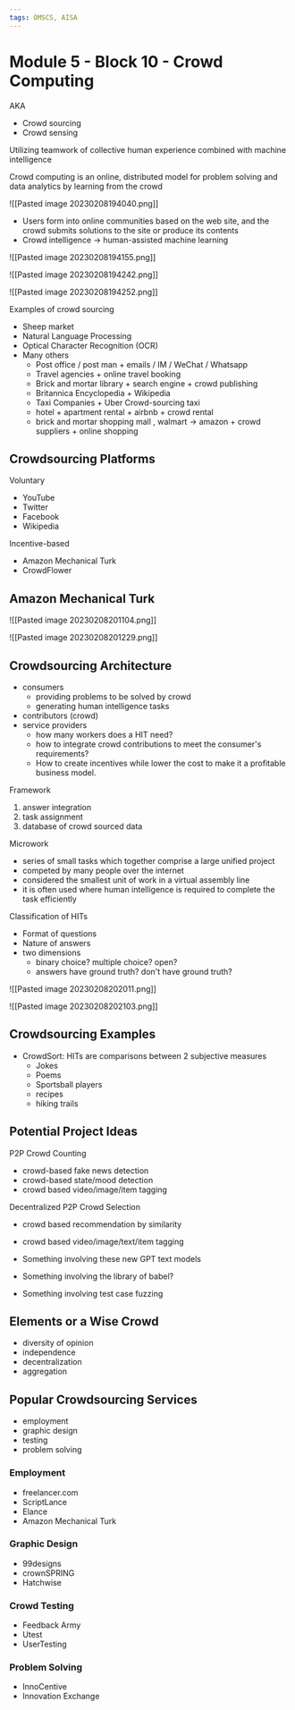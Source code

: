 ```yaml
---
tags: OMSCS, AISA
---
```

# Module 5 - Block 10 - Crowd Computing

AKA
- Crowd sourcing
- Crowd sensing

Utilizing teamwork of collective human experience combined with machine intelligence

Crowd computing is an online, distributed model for problem solving and data analytics by learning from the crowd

![[Pasted image 20230208194040.png]]

- Users form into online communities based on the web site, and the crowd submits solutions to the site or produce its contents
- Crowd intelligence -> human-assisted machine learning

![[Pasted image 20230208194155.png]]

![[Pasted image 20230208194242.png]]

![[Pasted image 20230208194252.png]]

Examples of crowd sourcing
- Sheep market
- Natural Language Processing
- Optical Character Recognition (OCR)
- Many others
	- Post office / post man + emails / IM / WeChat / Whatsapp
	- Travel agencies + online travel booking
	- Brick and mortar library + search engine + crowd publishing
	- Britannica Encyclopedia + Wikipedia
	- Taxi Companies + Uber Crowd-sourcing taxi
	- hotel + apartment rental + airbnb + crowd rental
	- brick and mortar shopping mall , walmart -> amazon + crowd suppliers + online shopping

## Crowdsourcing Platforms
Voluntary
- YouTube
- Twitter
- Facebook
- Wikipedia

Incentive-based
- Amazon Mechanical Turk
- CrowdFlower

## Amazon Mechanical Turk
![[Pasted image 20230208201104.png]]

![[Pasted image 20230208201229.png]]

## Crowdsourcing Architecture
- consumers
	- providing problems to be solved by crowd
	- generating human intelligence tasks
- contributors (crowd)
- service providers
	- how many workers does a HIT need?
	- how to integrate crowd contributions to meet the consumer's requirements?
	- How to create incentives while lower the cost to make it a profitable business model.

Framework
1. answer integration
2. task assignment
3. database of crowd sourced data

Microwork
- series of small tasks which together comprise a large unified project
- competed by many people over the internet
- considered the smallest unit of work in a virtual assembly line
- it is often used where human intelligence is required to complete the task efficiently

Classification of HITs
- Format of questions
- Nature of answers
- two dimensions
	- binary choice? multiple choice? open?
	- answers have ground truth? don't have ground truth?

![[Pasted image 20230208202011.png]]

![[Pasted image 20230208202103.png]]

## Crowdsourcing Examples
- CrowdSort: HITs are comparisons between 2 subjective measures
	- Jokes
	- Poems
	- Sportsball players
	- recipes
	- hiking trails

## Potential Project Ideas
P2P Crowd Counting
- crowd-based fake news detection
- crowd-based state/mood detection
- crowd based video/image/item tagging

Decentralized P2P Crowd Selection
- crowd based recommendation by similarity
- crowd based video/image/text/item tagging

- Something involving these new GPT text models
- Something involving the library of babel?
- Something involving test case fuzzing

## Elements or a Wise Crowd
- diversity of opinion
- independence
- decentralization
- aggregation

## Popular Crowdsourcing Services
- employment
- graphic design
- testing
- problem solving

### Employment
- freelancer.com
- ScriptLance
- Elance
- Amazon Mechanical Turk

### Graphic Design
- 99designs
- crownSPRING
- Hatchwise

### Crowd Testing
- Feedback Army
- Utest
- UserTesting

### Problem Solving
- InnoCentive
- Innovation Exchange

